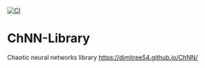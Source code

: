 [![CI](https://github.com/dimitree54/ChNN-Library/actions/workflows/build_test_workflow.yml/badge.svg)](https://github.com/dimitree54/ChNN-Library/actions/workflows/build_test_workflow.yml)
# ChNN-Library
Chaotic neural networks library
https://dimitree54.github.io/ChNN/

